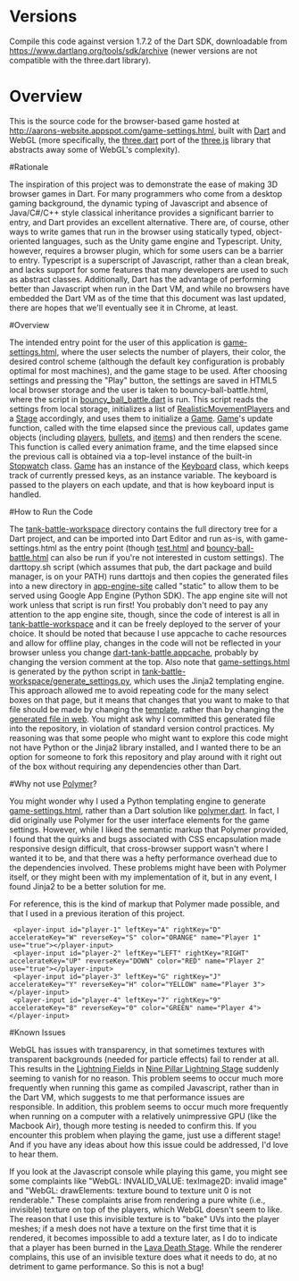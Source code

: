 # Versions

Compile this code against version 1.7.2 of the Dart SDK, downloadable from https://www.dartlang.org/tools/sdk/archive (newer versions are not compatible with the three.dart library).

# Overview

This is the source code for the browser-based game hosted at http://aarons-website.appspot.com/game-settings.html, built with [Dart](https://www.dartlang.org/) and WebGL (more specifically, the [three.dart](https://github.com/threeDart/three.dart) port of the [three.js](http://www.threejs.org) library that abstracts away some of WebGL's complexity).

#Rationale

The inspiration of this project was to demonstrate the ease of making 3D browser games in Dart. For many programmers who come from a desktop gaming background, the dynamic typing of Javascript and absence of Java/C#/C++ style classical inheritance provides a significant barrier to entry, and Dart provides an excellent alternative. There are, of course, other ways to write games that run in the browser using statically typed, object-oriented languages, such as the Unity game engine and Typescript. Unity, however, requires a browser plugin, which for some users can be a barrier to entry. Typescript is a superscript of Javascript, rather than a clean break, and lacks support for some features that many developers are used to such as abstract classes. Additionally, Dart has the advantage of performing better than Javascript when run in the Dart VM, and while no browsers have embedded the Dart VM as of the time that this document was last updated, there are hopes that we'll eventually see it in Chrome, at least.

#Overview

The intended entry point for the user of this application is [game-settings.html](tank-battle-workspace/web/game-settings.html), where the user selects the number of players, their color, the desired control scheme (although the default key configuration is probably optimal for most machines), and the game stage to be used.  After choosing settings and pressing the "Play" button, the settings are saved in HTML5 local browser storage and the user is taken to bouncy-ball-battle.html, where the script in [bouncy_ball_battle.dart](tank-battle-workspace/web/bouncy_ball_battle.dart) is run. This script reads the settings from local storage, initializes a list of [RealisticMovementPlayers](web/player.dart) and a [Stage](tank-battle-workspace/web/stage.dart) accordingly, and uses them to initialize a [Game](tank-battle-workspace/web/game.dart). [Game](tank-battle-workspace/web/game.dart)'s update function, called with the time elapsed since the previous call, updates game objects (including [players](tank-battle-workspace/web/player.dart), [bullets](tank-battle-workspace/web/player.dart), and [items](tank-battle-workspace/item.dart)) and then renders the scene. This function is called every animation frame, and the time elapsed since the previous call is obtained via a top-level instance of the built-in [Stopwatch](https://api.dartlang.org/apidocs/channels/stable/dartdoc-viewer/dart-core.Stopwatch) class. [Game](tank-battle-workspace/web/game.dart) has an instance of the [Keyboard](tank-battle-workspace/web/keyboard.dart) class, which keeps track of currently pressed keys, as an instance variable. The keyboard is passed to the players on each update, and that is how keyboard input is handled.

#How to Run the Code

The [tank-battle-workspace](tank-battle-workspace) directory contains the full directory tree for a Dart project, and can be imported into Dart Editor and run as-is, with game-settings.html as the entry point (though [test.html](test.html) and [bouncy-ball-battle.html](bouncy-ball-battle.html) can also be run if you're not interested in custom settings). The darttopy.sh script (which assumes that pub, the dart package and build manager, is on your PATH) runs darttojs and then copies the generated files into a new directory in [app-engine-site](app-engine-site) called "static" to allow them to be served using Google App Engine (Python SDK). The app engine site will not work unless that script is run first! You probably don't need to pay any attention to the app engine site, though, since the code of interest is all in [tank-battle-workspace](tank-battle-workspace) and it can be freely deployed to the server of your choice. It should be noted that because I use appcache to cache resources and allow for offline play, changes in the code will not be reflected in your browser unless you change [dart-tank-battle.appcache](tank-battle-workspace/web/dart-tank-battle.appcache), probably by changing the version comment at the top. Also note that [game-settings.html](tank-battle-workspace/web/game-settings.html) is generated by the python script in [tank-battle-workspace/generate_settings.py](tank-battle-workspace/generate_settings.py), which uses the Jinja2 templating engine. This approach allowed me to avoid repeating code for the many select boxes on that page, but it means that changes that you want to make to that file should be made by changing the [template](tank-battle-workspace/templates/game-settings-template.html), rather than by changing the [generated file in web](tank-battle-workspace/web/game-settings.html). You might ask why I committed this generated file into the repository, in violation of standard version control practices. My reasoning was that some people who might want to explore this code might not have Python or the Jinja2 library installed, and I wanted there to be an option for someone to fork this repository and play around with it right out of the box without requiring any dependencies other than Dart.

#Why not use [Polymer](http://www.polymer-project.org/)?

You might wonder why I used a Python templating engine to generate [game-settings.html](tank-battle-workspace/web/game-settings.html), rather than a Dart solution like [polymer.dart](https://www.dartlang.org/polymer/). In fact, I did originally use Polymer for the user interface elements for the game settings. However, while I liked the semantic markup that Polymer provided, I found that the quirks and bugs associated with CSS encapsulation made responsive design difficult, that cross-browser support wasn't where I wanted it to be, and that there was a hefty performance overhead due to the dependencies involved. These problems might have been with Polymer itself, or they might been with my implementation of it, but in any event, I found Jinja2 to be a better solution for me.

For reference, this is the kind of markup that Polymer made possible, and that I used in a previous iteration of this project.

```
 <player-input id="player-1" leftKey="A" rightKey="D" accelerateKey="W" reverseKey="S" color="ORANGE" name="Player 1" use="true"></player-input>
 <player-input id="player-2" leftKey="LEFT" rightKey="RIGHT" accelerateKey="UP" reverseKey="DOWN" color="RED" name="Player 2" use="true"></player-input>
 <player-input id="player-3" leftKey="G" rightKey="J" accelerateKey="Y" reverseKey="H" color="YELLOW" name="Player 3"></player-input>
 <player-input id="player-4" leftKey="7" rightKey="9" accelerateKey="8" reverseKey="0" color="GREEN" name="Player 4"></player-input>
```

#Known Issues

WebGL has issues with transparency, in that sometimes textures with transparent backgrounds (needed for particle effects) fail to render at all. This results in the [Lightning Field](tank-battle-workspace/web/obstacles.dart)s in [Nine Pillar Lightning Stage](tank-battle-workspace/web/nine_pillar_stage.dart) suddenly seeming to vanish for no reason. This problem seems to occur much more frequently when running this game as compiled Javascript, rather than in the Dart VM, which suggests to me that performance issues are responsible. In addition, this problem seems to occur much more frequently when running on a computer with a relatively unimpressive GPU (like the Macbook Air), though more testing is needed to confirm this. If you encounter this problem when playing the game, just use a different stage! And if you have any ideas about how this issue could be addressed, I'd love to hear them.

If you look at the Javascript console while playing this game, you might see some complaints like "WebGL: INVALID_VALUE: texImage2D: invalid image" and "WebGL: drawElements: texture bound to texture unit 0 is not renderable." These complaints arise from rendering a pure white (i.e., invisible) texture on top of the players, which WebGL doesn't seem to like. The reason that I use this invisible texture is to "bake" UVs into the player meshes; if a mesh does not have a texture on the first time that it is rendered, it becomes impossible to add a texture later, as I do to indicate that a player has been burned in the [Lava Death Stage](tank-battle-workspace/web/lava_death_stage.dart). While the renderer complains, this use of an invisible texture does what it needs to do, at no detriment to game performance. So this is not a bug!
